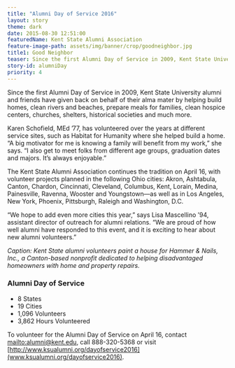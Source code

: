 ```yaml
---
title: "Alumni Day of Service 2016"
layout: story
theme: dark
date: 2015-08-30 12:51:00
featuredName: Kent State Alumni Association
feature-image-path: assets/img/banner/crop/goodneighbor.jpg
title1: Good Neighbor
teaser: Since the first Alumni Day of Service in 2009, Kent State University alumni and friends have given back on behalf of their alma mater.
story-id: alumniDay
priority: 4
---
```

Since the first Alumni Day of Service in 2009, Kent State University alumni and friends have given back on behalf of their alma mater by helping build homes, clean rivers and beaches, prepare meals for families, clean hospice centers, churches, shelters, historical societies and much more.

Karen Schofield, MEd ’77, has volunteered over the years at different service sites, such as Habitat for Humanity where she helped build a home. “A big motivator for me is knowing a family will benefit from my work,” she says. “I also get to meet folks from different age groups, graduation dates and majors. It’s always enjoyable.”

The Kent State Alumni Association continues the tradition on April 16, with volunteer projects planned in the following Ohio cities: Akron, Ashtabula, Canton, Chardon, Cincinnati, Cleveland, Columbus, Kent, Lorain, Medina, Painesville, Ravenna, Wooster and Youngstown—as well as in Los Angeles, New York, Phoenix, Pittsburgh, Raleigh and Washington, D.C.

“We hope to add even more cities this year,” says Lisa Mascellino ’94, assistant director of outreach for alumni relations. “We are proud of how well alumni have responded to this event, and it is exciting to hear about new alumni volunteers.”

*Caption: Kent State alumni volunteers paint a house for Hammer & Nails, Inc., a Canton-based nonprofit dedicated to helping disadvantaged homeowners with home and property repairs.*

### Alumni Day of Service
* 8 States
* 19 Cities
* 1,096 Volunteers
* 3,862 Hours Volunteered

To volunteer for the Alumni Day of Service on April 16, contact [mailto:alumni@kent.edu](alumni@kent.edu), call 888-320-5368 or visit [http://www.ksualumni.org/dayofservice2016](www.ksualumni.org/dayofservice2016).

